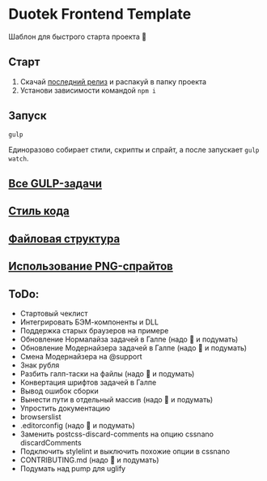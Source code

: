 # Duotek Frontend Template
Шаблон для быстрого старта проекта :rocket:

## Старт
1. Скачай [последний релиз](//github.com/sashasushko/duotek-frontend/releases) и распакуй в папку проекта
2. Установи зависимости командой `npm i`

## Запуск
```
gulp
```
Единоразово собирает стили, скрипты и спрайт, а после запускает `gulp watch`.

## [Все GULP-задачи](//github.com/sashasushko/duotek-frontend/blob/master/gulptasks.md)

## [Стиль кода](//github.com/sashasushko/duotek-frontend/blob/master/codestyle.md)

## [Файловая структура](//github.com/sashasushko/duotek-frontend/blob/master/filestructure.md)

## [Использование PNG-спрайтов](//github.com/sashasushko/duotek-frontend/blob/master/sprites.md)

## ToDo:
- Стартовый чеклист
- Интегрировать БЭМ-компоненты и DLL
- Поддержка старых браузеров на примере
- Обновление Нормалайза задачей в Галпе (надо :beer: и подумать)
- Обновление Модернайзера задачей в Галпе (надо :beer: и подумать)
- Смена Модернайзера на @support
- Знак рубля
- Разбить галп-таски на файлы (надо :beer: и подумать)
- Конвертация шрифтов задачей в Галпе
- Вывод ошибок сборки
- Вынести пути в отдельный массив (надо :beer: и подумать)
- Упростить документацию
- browserslist
- .editorconfig (надо :beer: и подумать)
- Заменить postcss-discard-comments на опцию cssnano discardComments 
- Подключить stylelint и выключить похожие опции в cssnano
- CONTRIBUTING.md (надо :beer: и подумать)
- Подумать над pump для uglify
